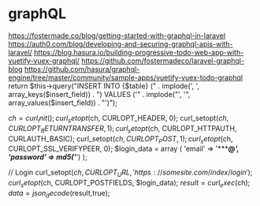# graphQL
https://fostermade.co/blog/getting-started-with-graphql-in-laravel
https://auth0.com/blog/developing-and-securing-graphql-apis-with-laravel/
https://blog.hasura.io/building-progressive-todo-web-app-with-vuetify-vuex-graphql/
https://github.com/fostermadeco/laravel-graphql-blog
https://github.com/hasura/graphql-engine/tree/master/community/sample-apps/vuetify-vuex-todo-graphql
			return $this->query("INSERT INTO {$table} (" . implode(', ', array_keys($insert_field)) . ") VALUES ('" . implode("', '", array_values($insert_field)) . "')");

$ch = curl_init();
curl_setopt($ch, CURLOPT_HEADER, 0);
curl_setopt($ch, CURLOPT_RETURNTRANSFER, 1);
curl_setopt($ch, CURLOPT_HTTPAUTH, CURLAUTH_BASIC);
curl_setopt($ch, CURLOPT_POST, 1);
curl_setopt($ch, CURLOPT_SSL_VERIFYPEER, 0);
$login_data = array (
    'email' => '*****@*******',
    'password' => md5('*********')
);

// Login
curl_setopt($ch, CURLOPT_URL, 'https://somesite.com/index/login');
curl_setopt($ch, CURLOPT_POSTFIELDS, $login_data);
$result = curl_exec($ch);
$data = json_decode($result,true);
